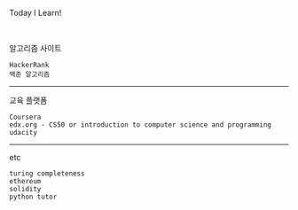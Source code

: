 Today I Learn!

<br>

알고리즘 사이트

```
HackerRank
백준 알고리즘
```

---

교육 플랫폼

```
Coursera
edx.org - CS50 or introduction to computer science and programming
udacity
```

---

etc

```
turing completeness
ethereum
solidity
python tutor
```

